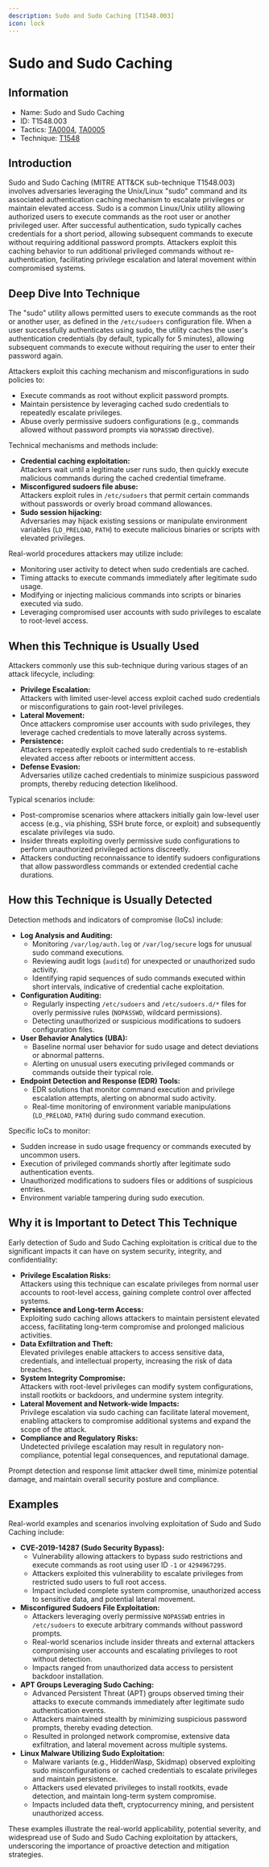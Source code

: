 ```yaml
---
description: Sudo and Sudo Caching [T1548.003]
icon: lock
---
```


# Sudo and Sudo Caching

## Information

* Name: Sudo and Sudo Caching
* ID: T1548.003
* Tactics: [TA0004](../), [TA0005](../../ta0005/)
* Technique: [T1548](./)

## Introduction

Sudo and Sudo Caching (MITRE ATT\&CK sub-technique T1548.003) involves adversaries leveraging the Unix/Linux "sudo" command and its associated authentication caching mechanism to escalate privileges or maintain elevated access. Sudo is a common Linux/Unix utility allowing authorized users to execute commands as the root user or another privileged user. After successful authentication, sudo typically caches credentials for a short period, allowing subsequent commands to execute without requiring additional password prompts. Attackers exploit this caching behavior to run additional privileged commands without re-authentication, facilitating privilege escalation and lateral movement within compromised systems.

## Deep Dive Into Technique

The "sudo" utility allows permitted users to execute commands as the root or another user, as defined in the `/etc/sudoers` configuration file. When a user successfully authenticates using sudo, the utility caches the user's authentication credentials (by default, typically for 5 minutes), allowing subsequent commands to execute without requiring the user to enter their password again.

Attackers exploit this caching mechanism and misconfigurations in sudo policies to:

* Execute commands as root without explicit password prompts.
* Maintain persistence by leveraging cached sudo credentials to repeatedly escalate privileges.
* Abuse overly permissive sudoers configurations (e.g., commands allowed without password prompts via `NOPASSWD` directive).

Technical mechanisms and methods include:

* **Credential caching exploitation:**\
  Attackers wait until a legitimate user runs sudo, then quickly execute malicious commands during the cached credential timeframe.
* **Misconfigured sudoers file abuse:**\
  Attackers exploit rules in `/etc/sudoers` that permit certain commands without passwords or overly broad command allowances.
* **Sudo session hijacking:**\
  Adversaries may hijack existing sessions or manipulate environment variables (`LD_PRELOAD`, `PATH`) to execute malicious binaries or scripts with elevated privileges.

Real-world procedures attackers may utilize include:

* Monitoring user activity to detect when sudo credentials are cached.
* Timing attacks to execute commands immediately after legitimate sudo usage.
* Modifying or injecting malicious commands into scripts or binaries executed via sudo.
* Leveraging compromised user accounts with sudo privileges to escalate to root-level access.

## When this Technique is Usually Used

Attackers commonly use this sub-technique during various stages of an attack lifecycle, including:

* **Privilege Escalation:**\
  Attackers with limited user-level access exploit cached sudo credentials or misconfigurations to gain root-level privileges.
* **Lateral Movement:**\
  Once attackers compromise user accounts with sudo privileges, they leverage cached credentials to move laterally across systems.
* **Persistence:**\
  Attackers repeatedly exploit cached sudo credentials to re-establish elevated access after reboots or intermittent access.
* **Defense Evasion:**\
  Adversaries utilize cached credentials to minimize suspicious password prompts, thereby reducing detection likelihood.

Typical scenarios include:

* Post-compromise scenarios where attackers initially gain low-level user access (e.g., via phishing, SSH brute force, or exploit) and subsequently escalate privileges via sudo.
* Insider threats exploiting overly permissive sudo configurations to perform unauthorized privileged actions discreetly.
* Attackers conducting reconnaissance to identify sudoers configurations that allow passwordless commands or extended credential cache durations.

## How this Technique is Usually Detected

Detection methods and indicators of compromise (IoCs) include:

* **Log Analysis and Auditing:**
  * Monitoring `/var/log/auth.log` or `/var/log/secure` logs for unusual sudo command executions.
  * Reviewing audit logs (`auditd`) for unexpected or unauthorized sudo activity.
  * Identifying rapid sequences of sudo commands executed within short intervals, indicative of credential cache exploitation.
* **Configuration Auditing:**
  * Regularly inspecting `/etc/sudoers` and `/etc/sudoers.d/*` files for overly permissive rules (`NOPASSWD`, wildcard permissions).
  * Detecting unauthorized or suspicious modifications to sudoers configuration files.
* **User Behavior Analytics (UBA):**
  * Baseline normal user behavior for sudo usage and detect deviations or abnormal patterns.
  * Alerting on unusual users executing privileged commands or commands outside their typical role.
* **Endpoint Detection and Response (EDR) Tools:**
  * EDR solutions that monitor command execution and privilege escalation attempts, alerting on abnormal sudo activity.
  * Real-time monitoring of environment variable manipulations (`LD_PRELOAD`, `PATH`) during sudo command execution.

Specific IoCs to monitor:

* Sudden increase in sudo usage frequency or commands executed by uncommon users.
* Execution of privileged commands shortly after legitimate sudo authentication events.
* Unauthorized modifications to sudoers files or additions of suspicious entries.
* Environment variable tampering during sudo execution.

## Why it is Important to Detect This Technique

Early detection of Sudo and Sudo Caching exploitation is critical due to the significant impacts it can have on system security, integrity, and confidentiality:

* **Privilege Escalation Risks:**\
  Attackers using this technique can escalate privileges from normal user accounts to root-level access, gaining complete control over affected systems.
* **Persistence and Long-term Access:**\
  Exploiting sudo caching allows attackers to maintain persistent elevated access, facilitating long-term compromise and prolonged malicious activities.
* **Data Exfiltration and Theft:**\
  Elevated privileges enable attackers to access sensitive data, credentials, and intellectual property, increasing the risk of data breaches.
* **System Integrity Compromise:**\
  Attackers with root-level privileges can modify system configurations, install rootkits or backdoors, and undermine system integrity.
* **Lateral Movement and Network-wide Impacts:**\
  Privilege escalation via sudo caching can facilitate lateral movement, enabling attackers to compromise additional systems and expand the scope of the attack.
* **Compliance and Regulatory Risks:**\
  Undetected privilege escalation may result in regulatory non-compliance, potential legal consequences, and reputational damage.

Prompt detection and response limit attacker dwell time, minimize potential damage, and maintain overall security posture and compliance.

## Examples

Real-world examples and scenarios involving exploitation of Sudo and Sudo Caching include:

* **CVE-2019-14287 (Sudo Security Bypass):**
  * Vulnerability allowing attackers to bypass sudo restrictions and execute commands as root using user ID `-1` or `4294967295`.
  * Attackers exploited this vulnerability to escalate privileges from restricted sudo users to full root access.
  * Impact included complete system compromise, unauthorized access to sensitive data, and potential lateral movement.
* **Misconfigured Sudoers File Exploitation:**
  * Attackers leveraging overly permissive `NOPASSWD` entries in `/etc/sudoers` to execute arbitrary commands without password prompts.
  * Real-world scenarios include insider threats and external attackers compromising user accounts and escalating privileges to root without detection.
  * Impacts ranged from unauthorized data access to persistent backdoor installation.
* **APT Groups Leveraging Sudo Caching:**
  * Advanced Persistent Threat (APT) groups observed timing their attacks to execute commands immediately after legitimate sudo authentication events.
  * Attackers maintained stealth by minimizing suspicious password prompts, thereby evading detection.
  * Resulted in prolonged network compromise, extensive data exfiltration, and lateral movement across multiple systems.
* **Linux Malware Utilizing Sudo Exploitation:**
  * Malware variants (e.g., HiddenWasp, Skidmap) observed exploiting sudo misconfigurations or cached credentials to escalate privileges and maintain persistence.
  * Attackers used elevated privileges to install rootkits, evade detection, and maintain long-term system compromise.
  * Impacts included data theft, cryptocurrency mining, and persistent unauthorized access.

These examples illustrate the real-world applicability, potential severity, and widespread use of Sudo and Sudo Caching exploitation by attackers, underscoring the importance of proactive detection and mitigation strategies.
